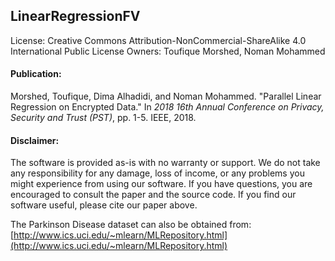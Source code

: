 ## LinearRegressionFV

License: Creative Commons Attribution-NonCommercial-ShareAlike 4.0 International Public License
Owners: Toufique Morshed, Noman Mohammed
#### Publication:
Morshed, Toufique, Dima Alhadidi, and Noman Mohammed. "Parallel Linear Regression on Encrypted Data." In _2018 16th Annual Conference on Privacy, Security and Trust (PST)_, pp. 1-5. IEEE, 2018.

#### Disclaimer:
The software is provided as-is with no warranty or support. We do not take any responsibility for any damage, loss of income, or any problems you might experience from using our software. If you have questions, you are encouraged to consult the paper and the source code. If you find our software useful, please cite our paper above.

The Parkinson Disease dataset can also be obtained from:  [http://www.ics.uci.edu/~mlearn/MLRepository.html](http://www.ics.uci.edu/~mlearn/MLRepository.html)
